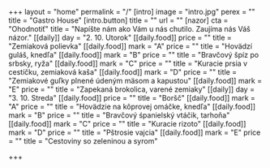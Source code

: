 +++
layout = "home"
permalink = "/"
[intro]
image = "intro.jpg"
perex = ""
title = "Gastro House"
[intro.button]
title = ""
url = ""
[nazor]
cta = "Ohodnotiť"
title = "Napíšte nám ako Vám u nás chutilo. Zaujíma nás Váš názor."
[[daily]]
day = "2. 10. Utorok"
[[daily.food]]
price = ""
title = "Zemiaková polievka"
[[daily.food]]
mark = "A"
price = ""
title = "Hovädzí guláš, knedľa"
[[daily.food]]
mark = "B"
price = ""
title = "Bravčový špíz po srbsky, ryža"
[[daily.food]]
mark = "C"
price = ""
title = "Kuracie prsia v cestíčku, zemiaková kaša"
[[daily.food]]
mark = "D"
price = ""
title = "Zemiakové guľky plnené údeným mäsom a kapustou"
[[daily.food]]
mark = "E"
price = ""
title = "Zapekaná brokolica, varené zemiaky"
[[daily]]
day = "3. 10. Streda"
[[daily.food]]
price = ""
title = "Boršč"
[[daily.food]]
mark = "A"
price = ""
title = "Hovädzie na kôprovej omáčke, knedľa"
[[daily.food]]
mark = "B"
price = ""
title = "Bravčový śpanielský vtáčik, tarhoňa"
[[daily.food]]
mark = "C"
price = ""
title = "Kuracie rizoto"
[[daily.food]]
mark = "D"
price = ""
title = "Pštrosie vajcia"
[[daily.food]]
mark = "E"
price = ""
title = "Cestoviny so zeleninou a syrom"

+++
